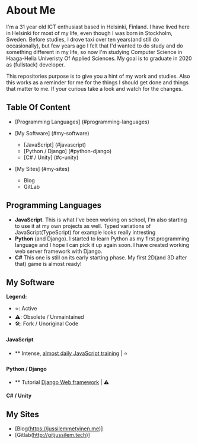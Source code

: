 # About Me

I'm a 31 year old ICT enthusiast based in Helsinki, Finland. I have lived here in Helsinki for most of my life, even though I was born in Stockholm, Sweden. Before studies, I drove taxi over ten years(and still do occasionally), but few years ago I felt that I'd wanted to do study and do something different in my life, so now I'm studying Computer Science in Haaga-Helia Univeristy Of Applied Sciences. My goal is to graduate in 2020 as (fullstack) developer.

This repositories purpose is to give you a hint of my work and studies. Also this works as a reminder for me for the things I should get done and things that matter to me. If your curious take a look and watch for the changes.

## Table Of Content

* [Programming Languages] (#programming-languages)
* [My Software] (#my-software)
  * [JavaScript] (#javascript)
  * [Python / Django] (#python-django)
  * [C# / Unity] (#c-unity)

* [My Sites] (#my-sites)
  * Blog
  * GitLab

## Programming Languages
* **JavaScript**. This is what I've been working on school, I'm also starting to use it at my own projects as well. Typed variations of JavaScript(TypeScript) for example looks really intresting
* **Python** (and Django). I started to learn Python as my first programming language and I hope I can pick it up again soon. I have created working web server framework with Django.
* **C#** This one is still on its early starting phase. My first 2D(and 3D after that) game is almost ready!

## My Software
**Legend:**

* ⭐️: Active
* ⚠️: Obsolete / Unmaintained
* 🛠: Fork / Unoriginal Code

#### JavaScript
* ** Intense, [almost daily JavaScript training](../JussiLem/automatic-waddle) | ⭐️ 
#### Python / Django
* ** Tutorial [Django Web framework](../JussiLem/didactic-octo-fortnight) | ⚠️

#### C# / Unity

## My Sites

* [Blog(https://jussilemmetyinen.me)]
* [Gitlab(http://gitjussilem.tech)]
